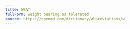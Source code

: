 ```yaml
---
title: WBAT
fullForm: weight bearing as tolerated
source: https://openmd.com/dictionary/abbreviations/w
---
```

